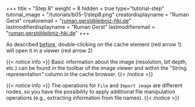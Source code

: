 +++
title = "Step 8"
weight = 8
hidden = true
type="tutorial-step"
tutorial_image = "/tutorials/b05-1/step8.png"
creatordisplayname = "Ruman Gerst"
creatoremail = "ruman.gerst@leibniz-hki.de"
lastmodifierdisplayname = "Ruman Gerst"
lastmodifieremail = "ruman.gerst@leibniz-hki.de"
+++

As described [before](/tutorials/basic/adding-nodes-saving/), double-clicking on the cache element (red arrow 1) will open it in a viewer (red arrow 2)

{{< notice info >}}
Basic information about the image (resolution, bit depth, etc.) can be found in the toolbar of the image viewer and within the "String representation" column in the cache browser.
{{< /notice >}}

{{< notice info >}}
The operations for `File` and `Import image` are different nodes, so you have the possibility to apply additional file manipulation operations (e.g., extracting information from file names).
{{< /notice >}}